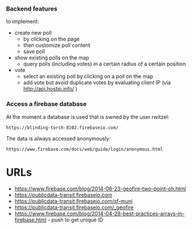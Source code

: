 ### Backend features

to implement:

* create new poll
  * by clicking on the page
  * then customize poll content
  * save poll
* show existing polls on the map
    * query polls (including votes) in a certain radius of a certain position
* vote
  * select an existing poll by clicking on a poll on the map
  * add vote but avoid duplicate votes by evaluating client IP (via http://api.hostip.info/ )

### Access a firebase database

At the moment a database is used that is owned by the user rwitzel:

    https://blinding-torch-8102.firebaseio.com/

The data is always accessed anonymously:

    https://www.firebase.com/docs/web/guide/login/anonymous.html


# URLs

* https://www.firebase.com/blog/2014-06-23-geofire-two-point-oh.html
* https://publicdata-transit.firebaseio.com
* https://publicdata-transit.firebaseio.com/sf-muni
* https://publicdata-transit.firebaseio.com/_geofire
* https://www.firebase.com/blog/2014-04-28-best-practices-arrays-in-firebase.html - push to get unique ID